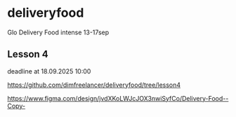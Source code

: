 # deliveryfood

Glo Delivery Food intense 13-17sep

## Lesson 4

deadline at 18.09.2025 10:00

<https://github.com/dimfreelancer/deliveryfood/tree/lesson4>

<https://www.figma.com/design/jvdXKoLWJcJOX3nwiSyfCo/Delivery-Food--Copy->
